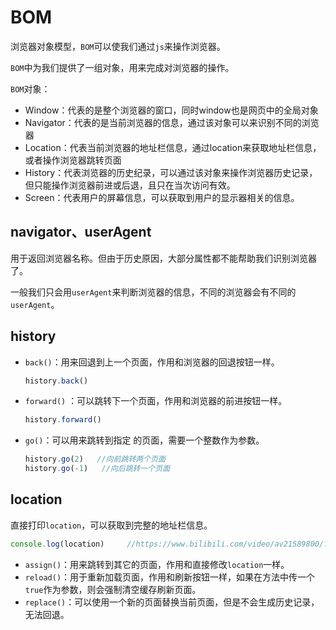 # BOM

浏览器对象模型，`BOM`可以使我们通过`js`来操作浏览器。

`BOM`中为我们提供了一组对象，用来完成对浏览器的操作。

`BOM`对象：

- Window：代表的是整个浏览器的窗口，同时window也是网页中的全局对象
- Navigator：代表的是当前浏览器的信息，通过该对象可以来识别不同的浏览器
- Location：代表当前浏览器的地址栏信息，通过location来获取地址栏信息，或者操作浏览器跳转页面
- History：代表浏览器的历史纪录，可以通过该对象来操作浏览器历史记录，但只能操作浏览器前进或后退，且只在当次访问有效。
- Screen：代表用户的屏幕信息，可以获取到用户的显示器相关的信息。

## navigator、userAgent

用于返回浏览器名称。但由于历史原因，大部分属性都不能帮助我们识别浏览器了。

一般我们只会用`userAgent`来判断浏览器的信息，不同的浏览器会有不同的`userAgent`。

##  history

- `back()`：用来回退到上一个页面，作用和浏览器的回退按钮一样。

  ```js
  history.back()
  ```

- `forward()` ：可以跳转下一个页面，作用和浏览器的前进按钮一样。

  ```js
  history.forward()
  ```

- `go()`：可以用来跳转到指定 的页面，需要一个整数作为参数。

  ```js
  history.go(2)   //向前跳转两个页面
  history.go(-1)   //向后跳转一个页面
  ```

## location

直接打印`location`，可以获取到完整的地址栏信息。

```js
console.log(location)     //https://www.bilibili.com/video/av21589800/?p=126
```

- `assign()`：用来跳转到其它的页面，作用和直接修改`location`一样。
- `reload()`：用于重新加载页面，作用和刷新按钮一样，如果在方法中传一个`true`作为参数，则会强制清空缓存刷新页面。
- `replace()`：可以使用一个新的页面替换当前页面，但是不会生成历史记录，无法回退。

